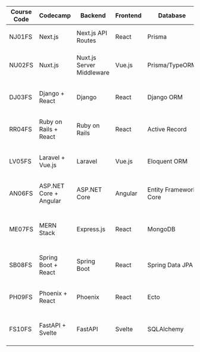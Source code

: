 | Course Code | Codecamp | Backend | Frontend | Database | Auth | Deployment | Unique Features |
|-------------|----------|---------|----------|----------|------|------------|-----------------|
| NJ01FS | Next.js | Next.js API Routes | React | Prisma | NextAuth.js | Vercel | Full-stack JavaScript, SSR/SSG |
| NU02FS | Nuxt.js | Nuxt.js Server Middleware | Vue.js | Prisma/TypeORM | Nuxt Auth | Netlify/Vercel | Full-stack JavaScript, Vue.js ecosystem |
| DJ03FS | Django + React | Django | React | Django ORM | Django Authentication | AWS | Python backend, React frontend |
| RR04FS | Ruby on Rails + React | Ruby on Rails | React | Active Record | Devise | Heroku | Ruby backend, React frontend |
| LV05FS | Laravel + Vue.js | Laravel | Vue.js | Eloquent ORM | Laravel Sanctum | Laravel Forge | PHP backend, Vue.js frontend |
| AN06FS | ASP.NET Core + Angular | ASP.NET Core | Angular | Entity Framework Core | ASP.NET Core Identity | Azure | C# backend, Angular frontend |
| ME07FS | MERN Stack | Express.js | React | MongoDB | JWT | Heroku/MongoDB Atlas | Full JavaScript stack, NoSQL database |
| SB08FS | Spring Boot + React | Spring Boot | React | Spring Data JPA | Spring Security | AWS/GCP | Java backend, React frontend |
| PH09FS | Phoenix + React | Phoenix | React | Ecto | Phoenix Authentication | Gigalixir | Elixir backend, React frontend |
| FS10FS | FastAPI + Svelte | FastAPI | Svelte | SQLAlchemy | FastAPI JWT | Deta/Heroku | Python backend, Svelte frontend |